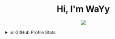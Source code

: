 <h1 align="center">Hi, I'm WaYy</h1>

<p align="center">
<a href="#">
  <img src="https://readme-typing-svg.herokuapp.com/?color=8A2BE2&center=true&lines=DEVELOPER;SELF+HOSTING;NETWORK" />
</a>
</p>

<details> 
  <summary>📊 GitHub Profile Stats</summary>
  <br />
<p align="center"><img  align="center" src="https://github-readme-activity-graph.vercel.app/graph?username=WaYyTempest&theme=github-dark-dimmed" alt="WaYy's" /></p>
  <br />
<p align="center"><img  align="center" src="https://github-readme-stats.vercel.app/api?username=WaYyTempest&bg_color=24273a&text_color=cad3f5&icon_color=c6a0f6&title_color=8bd5ca&show_icons=true&hide_border=true&count_private=true" alt="WaYy's" /></p>
  <br />
</details>